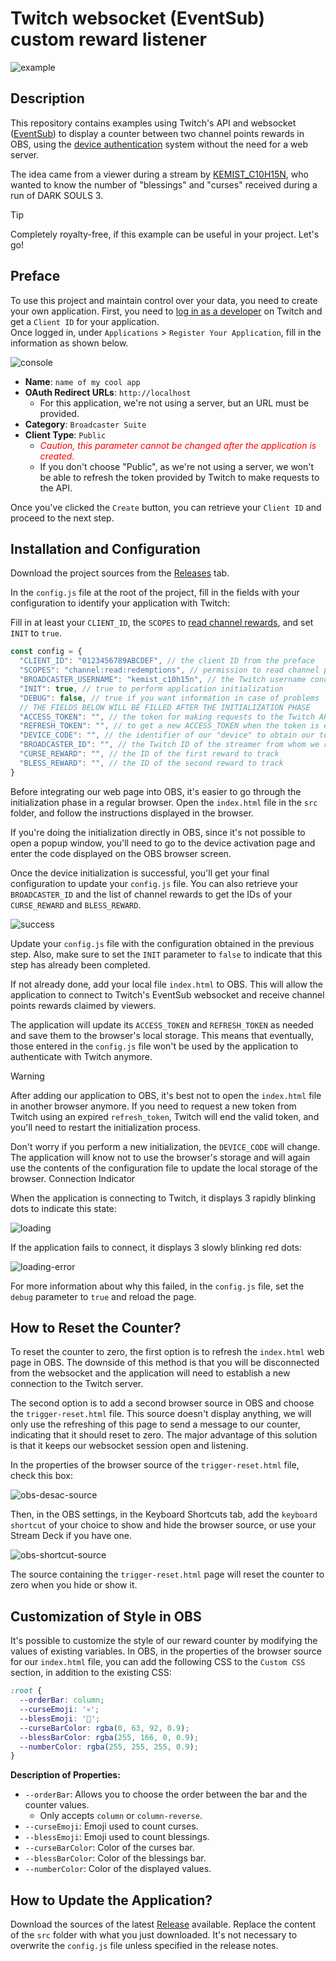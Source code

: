 # Twitch websocket (EventSub) custom reward listener

![example](media/compteur.gif)

## Description

This repository contains examples using Twitch's API and websocket ([EventSub](https://dev.twitch.tv/docs/eventsub/)) to
display a counter between two channel points rewards in OBS, using
the [device authentication](https://dev.twitch.tv/docs/authentication/getting-tokens-oauth/#device-code-grant-flow)
system without the need for a web server.

The idea came from a viewer during a stream by [KEMIST_C10H15N](https://www.twitch.tv/kemist_c10h15n), who wanted to
know the number of "blessings" and "curses" received during a run of DARK SOULS 3.

> [!TIP]
> Completely royalty-free, if this example can be useful in your project. Let's go!

## Preface

To use this project and maintain control over your data, you need to create your own application. First, you need
to [log in as a developer](https://dev.twitch.tv/docs/authentication/register-app/) on Twitch and get a `Client ID` for
your application.  
Once logged in, under `Applications` > `Register Your Application`, fill in the information as shown below.

![console](media/twitch-console.png)

- <b>Name</b>: `name of my cool app`
- <b>OAuth Redirect URLs</b>: `http://localhost`
    - For this application, we're not using a server, but an URL must be provided.
- <b>Category</b>: `Broadcaster Suite`
- <b>Client Type</b>: `Public`
    - <i style="color : red">Caution, this parameter cannot be changed after the application is created.</i>
    - If you don't choose "Public", as we're not using a server, we won't be able to refresh the token provided by
      Twitch to make requests to the API.

Once you've clicked the `Create` button, you can retrieve your `Client ID` and proceed to the next step.

## Installation and Configuration

Download the project sources from the [Releases](https://github.com/Nyrrell/twitch-eventsub-reward/releases/latest) tab.

In the `config.js` file at the root of the project, fill in the fields with your configuration to identify your
application with Twitch:

Fill in at least your `CLIENT_ID`, the `SCOPES`
to [read channel rewards](https://dev.twitch.tv/docs/eventsub/eventsub-subscription-types/#channelchannel_points_custom_reward_redemptionadd),
and set `INIT` to `true`.

```js
const config = {
  "CLIENT_ID": "0123456789ABCDEF", // the client ID from the preface
  "SCOPES": "channel:read:redemptions", // permission to read channel points
  "BROADCASTER_USERNAME": "kemist_c10h15n", // the Twitch username concerned
  "INIT": true, // true to perform application initialization
  "DEBUG": false, // true if you want information in case of problems
  // THE FIELDS BELOW WILL BE FILLED AFTER THE INITIALIZATION PHASE
  "ACCESS_TOKEN": "", // the token for making requests to the Twitch API
  "REFRESH_TOKEN": "", // to get a new ACCESS_TOKEN when the token is expired
  "DEVICE_CODE": "", // the identifier of our "device" to obtain our token
  "BROADCASTER_ID": "", // the Twitch ID of the streamer from whom we retrieve information
  "CURSE_REWARD": "", // the ID of the first reward to track
  "BLESS_REWARD": "", // the ID of the second reward to track
}
```

Before integrating our web page into OBS, it's easier to go through the initialization phase in a regular browser. Open
the `index.html` file in the `src` folder, and follow the instructions displayed in the browser.

If you're doing the initialization directly in OBS, since it's not possible to open a popup window, you'll need to go to
the device activation page and enter the code displayed on the OBS browser screen.

Once the device initialization is successful, you'll get your final configuration to update your `config.js` file. You
can also retrieve your `BROADCASTER_ID` and the list of channel rewards to get the IDs of your `CURSE_REWARD`
and `BLESS_REWARD`.

![success](media/init-success.png)

Update your `config.js` file with the configuration obtained in the previous step. Also, make sure to set the `INIT` parameter to `false` to indicate that this step has already been completed.

If not already done, add your local file `index.html` to OBS. This will allow the application to connect to Twitch's EventSub websocket and receive channel points rewards claimed by viewers.

The application will update its `ACCESS_TOKEN` and `REFRESH_TOKEN` as needed and save them to the browser's local storage. This means that eventually, those entered in the `config.js` file won't be used by the application to authenticate with Twitch anymore.

>[!WARNING]
>After adding our application to OBS, it's best not to open the `index.html` file in another browser anymore. If you need to request a new token from Twitch using an expired `refresh_token`, Twitch will end the valid token, and you'll need to restart the initialization process.

Don't worry if you perform a new initialization, the `DEVICE_CODE` will change. The application will know not to use the browser's storage and will again use the contents of the configuration file to update the local storage of the browser.
Connection Indicator

When the application is connecting to Twitch, it displays 3 rapidly blinking dots to indicate this state:

![loading](media/loading.gif)

If the application fails to connect, it displays 3 slowly blinking red dots:

![loading-error](media/loading-error.gif)

For more information about why this failed, in the `config.js` file, set the `debug` parameter to `true` and reload the page.

## How to Reset the Counter?

To reset the counter to zero, the first option is to refresh the `index.html` web page in OBS. The downside of this method is that you will be disconnected from the websocket and the application will need to establish a new connection to the Twitch server.

The second option is to add a second browser source in OBS and choose the `trigger-reset.html` file. This source doesn't display anything, we will only use the refreshing of this page to send a message to our counter, indicating that it should reset to zero.
The major advantage of this solution is that it keeps our websocket session open and listening.

In the properties of the browser source of the `trigger-reset.html` file, check this box:

![obs-desac-source](media/obs/desac-source.png)

Then, in the OBS settings, in the Keyboard Shortcuts tab, add the `keyboard shortcut` of your choice to show and hide the browser source, or use your Stream Deck if you have one.

![obs-shortcut-source](media/obs/shortcut-source.png)

The source containing the `trigger-reset.html` page will reset the counter to zero when you hide or show it.

## Customization of Style in OBS

It's possible to customize the style of our reward counter by modifying the values of existing variables. In OBS, in the properties of the browser source for our `index.html` file, you can add the following CSS to the `Custom CSS` section, in addition to the existing CSS:

```css
:root {
  --orderBar: column;
  --curseEmoji: '💀';
  --blessEmoji: '🙏';
  --curseBarColor: rgba(0, 63, 92, 0.9);
  --blessBarColor: rgba(255, 166, 0, 0.9);
  --numberColor: rgba(255, 255, 255, 0.9);
}
```

**Description of Properties:**
- `--orderBar`: Allows you to choose the order between the bar and the counter values. 
  - Only accepts `column` or `column-reverse`.
- `--curseEmoji`: Emoji used to count curses.
- `--blessEmoji`: Emoji used to count blessings.
- `--curseBarColor`: Color of the curses bar.
- `--blessBarColor`: Color of the blessings bar.
- `--numberColor`: Color of the displayed values.

## How to Update the Application?

Download the sources of the latest [Release](https://github.com/Nyrrell/twitch-eventsub-reward/releases/latest) available.
Replace the content of the `src` folder with what you just downloaded.
It's not necessary to overwrite the `config.js` file unless specified in the release notes.